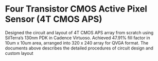 # Four Transistor CMOS Active Pixel Sensor (4T CMOS APS)

Designed the circuit and layout of 4T CMOS APS array from scratch using SilTerra’s 130nm PDK in Cadence Virtuoso. Achieved 47.91% fill factor in 10um x 10um area, arranged into 320 x 240 array for QVGA format. The documents above describes the detailed procedures of circuit design and custom layout
